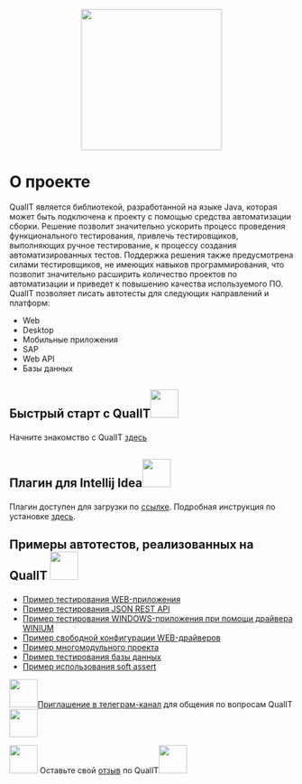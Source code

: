 <p align="center"><img src="https://user-images.githubusercontent.com/122878672/215527700-23fc83ed-5a3b-4070-ac11-f7416eed1634.svg" width="250"></p>

# О проекте
      
QualIT является библиотекой, разработанной на языке Java, которая может быть подключена к проекту с помощью средства автоматизации сборки. Решение позволит значительно ускорить процесс проведения функционального тестирования, привлечь тестировщиков, выполняющих ручное тестирование, к процессу создания автоматизированных тестов. Поддержка решения также предусмотрена силами тестировщиков, не имеющих навыков программирования, что позволит значительно расширить количество проектов по автоматизации и приведет к повышению качества используемого ПО.
QualIT позволяет писать автотесты для следующих направлений и платформ:

* Web
* Desktop
* Мобильные приложения
* SAP
* Web API
* Базы данных



## <p>Быстрый старт с QualIT<img src="https://user-images.githubusercontent.com/122878672/215529468-27fac55e-4bef-4856-b09a-235e98a8e0e1.png" width="50"></p> 
<p>Начните знакомство с QualIT <a href="https://docs.appline.ru/s/cahgriref9uhhnfr4mug/qualit/d/cahh1qjef9uhhnfr4n2g/bystryj-start" >здесь</a></p>

## <p>Плагин для Intellij Idea<img src="https://user-images.githubusercontent.com/122878672/215534228-d17fa259-ca33-46fa-ba0c-18dff947ee69.png" width="50"></p>
<p>Плагин доступен для загрузки по <a href="https://nexus.appline.ru/repository/qualit-plugin/ru/ibsqa/qualit/qualit-plugin/3.3.0/qualit-plugin-3.3.0.zip" target="_blank" rel="noopener">ссылке</a>. Подробная инструкция по установке <a href="https://docs.appline.ru/s/cahgriref9uhhnfr4mug/qualit/d/cahh1qjef9uhhnfr4n2g/bystryj-start?currentPageId=cahj59ref9uhhnfr4org">здесь</a>.</p>

## <p>Примеры автотестов, реализованных на QualIT <img src="https://user-images.githubusercontent.com/122878672/215530574-cfbf308f-20ba-4493-9bb3-b7cda3916178.png" width="50"></p> 
* [Пример тестирования WEB-приложения](https://github.com/IBSCorp/web-example)
* [Пример тестирования JSON REST API](https://github.com/IBSCorp/rest-api-example)
* [Пример тестирования WINDOWS-приложения при помощи драйвера WINIUM]()
* [Пример свободной конфигурации WEB-драйверов](https://github.com/IBSCorp/web-drivers-example)
* [Пример многомодульного проекта](https://github.com/IBSCorp/multimodule-example)
* [Пример тестирования базы данных](https://github.com/IBSCorp/db-example)
* [Пример использования soft assert](https://github.com/IBSCorp/soft-assert-example)


<p><img src="https://user-images.githubusercontent.com/122878672/215537819-c0109849-515d-4d01-98ee-6a7878383b52.png" width="50"><a href="https://t.me/+SAERHFtHmWQ2OWFi">Приглашение в телеграм-канал</a> для общения по вопросам QualIT<img src="https://user-images.githubusercontent.com/122878672/215537819-c0109849-515d-4d01-98ee-6a7878383b52.png" width="50"></p>

<p><img src="https://user-images.githubusercontent.com/122878672/215538501-7daa4ee7-5266-4d77-a7d5-b719aeb54b23.png" width="50"> Оставьте свой <a href="https://docs.google.com/forms/d/e/1FAIpQLSccB3xCKwYzHpgbgQQNy8ZkzhenBGPBVMQJ0L9zLQgC4CxxEg/viewform">отзыв</a> по QualIT<img src="https://user-images.githubusercontent.com/122878672/215538501-7daa4ee7-5266-4d77-a7d5-b719aeb54b23.png" width="50"></p>
